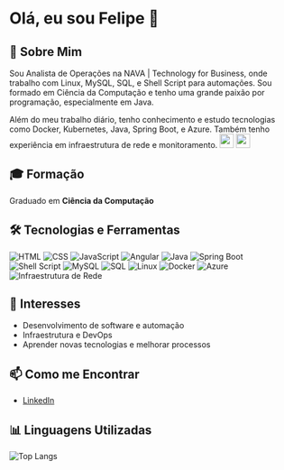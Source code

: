 # Olá, eu sou Felipe 👋

## 🎯 Sobre Mim
Sou Analista de Operações na NAVA | Technology for Business, onde trabalho com Linux, MySQL, SQL, e Shell Script para automações. Sou formado em Ciência da Computação e tenho uma grande paixão por programação, especialmente em Java.

Além do meu trabalho diário, tenho conhecimento e estudo tecnologias como Docker, Kubernetes, Java, Spring Boot, e Azure. Também tenho experiência em infraestrutura de rede e monitoramento. <img loading="lazy" src="https://cdn.jsdelivr.net/gh/devicons/devicon/icons/java/java-original.svg" width="25" height="25"/> <img loading="lazy" src="https://cdn.jsdelivr.net/gh/devicons/devicon/icons/linux/linux-original.svg" width="25" height="25"/>

## 🎓 Formação
Graduado em <strong>Ciência da Computação</strong>

## 🛠️ Tecnologias e Ferramentas

<div>        
        <img src="https://img.shields.io/badge/HTML-E34F26?style=for-the-badge&logo=html5&logoColor=white" alt="HTML">
        <img src="https://img.shields.io/badge/CSS-1572B6?style=for-the-badge&logo=css3&logoColor=white" alt="CSS">
        <img src="https://img.shields.io/badge/JavaScript-F7DF1E?style=for-the-badge&logo=javascript&logoColor=black" alt="JavaScript">
        <img src="https://img.shields.io/badge/Angular-DD0031?style=for-the-badge&logo=angular&logoColor=white" alt="Angular">
        <img src="https://img.shields.io/badge/Java-F7DF1E?style=for-the-badge&logo=java&logoColor=black" alt="Java">
        <img src="https://img.shields.io/badge/Spring_Boot-6DB33F?style=for-the-badge&logo=spring&logoColor=white" alt="Spring Boot">
        <img src="https://img.shields.io/badge/Shell_Script-4EAA25?style=for-the-badge&logo=gnu-bash&logoColor=white" alt="Shell Script">
        <img src="https://img.shields.io/badge/MySQL-4479A1?style=for-the-badge&logo=mysql&logoColor=white" alt="MySQL">
        <img src="https://img.shields.io/badge/SQL-003B57?style=for-the-badge&logo=sql&logoColor=white" alt="SQL">
        <img src="https://img.shields.io/badge/Linux-FCC624?style=for-the-badge&logo=linux&logoColor=white" alt="Linux">
        <img src="https://img.shields.io/badge/Docker-2496ED?style=for-the-badge&logo=docker&logoColor=white" alt="Docker">
        <img src="https://img.shields.io/badge/Azure-0089D6?style=for-the-badge&logo=microsoft-azure&logoColor=white" alt="Azure">
        <img src="https://img.shields.io/badge/Networking-0082FC?style=for-the-badge&logo=networking&logoColor=white" alt="Infraestrutura de Rede">
</div>

## 🌟 Interesses
<ul>
    <li>Desenvolvimento de software e automação</li>
    <li>Infraestrutura e DevOps</li>
    <li>Aprender novas tecnologias e melhorar processos</li>
</ul>

## 📫 Como me Encontrar

- [LinkedIn](https://www.linkedin.com/in/felipe-reis-5a5658227/)

## 📊 Linguagens Utilizadas
![Top Langs](https://github-readme-stats.vercel.app/api/top-langs/?username=Felps3296&hide_progress=true&theme=github_dark)
